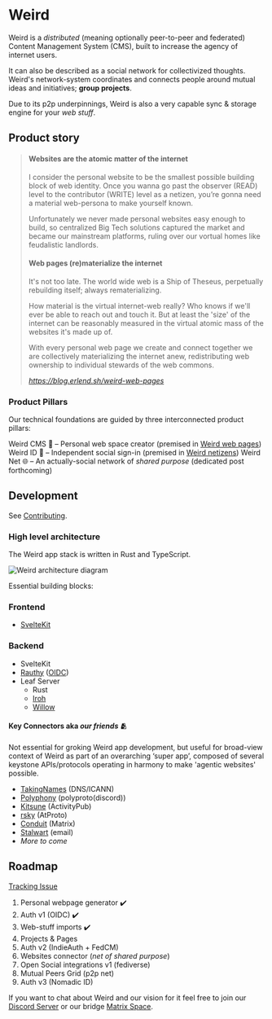 # Weird

Weird is a _distributed_ (meaning optionally peer-to-peer and federated) Content Management System (CMS), built to increase the agency of internet users.

It can also be described as a social network for collectivized thoughts. Weird's network-system coordinates and connects people around mutual ideas and initiatives; **group projects**.

Due to its p2p underpinnings, Weird is also a very capable sync & storage engine for your *web stuff*.

## Product story

> #### Websites are the atomic matter of the internet
> 
> I consider the personal website to be the smallest possible building block of web identity. Once you wanna go past the observer (READ) level to the contributor (WRITE) level as a netizen, you’re gonna need a material web-persona to make yourself known.
>
> Unfortunately we never made personal websites easy enough to build, so centralized Big Tech solutions captured the market and became our mainstream platforms, ruling over our vortual homes like feudalistic landlords.
>
> #### Web pages (re)materialize the internet
>
> It's not too late. The world wide web is a Ship of Theseus, perpetually rebuilding itself; always rematerializing.
> 
> How material is the virtual internet-web really? Who knows if we'll ever be able to reach out and touch it. But at least the 'size' of the internet can be reasonably measured in the virtual atomic mass of the websites it's made up of.
>
> With every personal web page we create and connect together we are collectively materializing the internet anew, redistributing web ownership to individual stewards of the web commons.
>
> *https://blog.erlend.sh/weird-web-pages*

### Product Pillars

Our technical foundations are guided by three interconnected product pillars:

Weird CMS 🎨 – Personal web space creator (premised in [Weird web pages](https://blog.erlend.sh/weird-web-pages))
Weird ID 🪪 – Independent social sign-in (premised in [Weird netizens](https://blog.erlend.sh/weird-netizens))
Weird Net 🌐 – An actually-social network of *shared purpose* (dedicated post forthcoming)

## Development

See [Contributing](./CONTRIBUTING.md#development-setup).

### High level architecture

The Weird app stack is written in Rust and TypeScript.

![Weird architecture diagram](https://raw.githubusercontent.com/muni-town/weird/main/docs/services.png)

Essential building blocks:

### Frontend

- [SvelteKit](https://kit.svelte.dev)

### Backend

- SvelteKit
- [Rauthy](https://github.com/sebadob/rauthy) ([OIDC](https://developer.okta.com/blog/2019/10/21/illustrated-guide-to-oauth-and-oidc))
- Leaf Server
  - Rust
  - [Iroh](https://n0.computer)
  - [Willow](https://n0.computer)
 
#### Key Connectors aka *our friends* 🫂

Not essential for groking Weird app development, but useful for broad-view context of Weird as part of an overarching ‘super app’, composed of several keystone APIs/protocols operating in harmony to make 'agentic websites' possible.

- [TakingNames](https://takingnames.io) (DNS/ICANN)
- [Polyphony](https://github.com/polyphony-chat) (polyproto(discord))
- [Kitsune](https://github.com/kitsune-soc/kitsune) (ActivityPub)
- [rsky](https://github.com/blacksky-algorithms/rsky) (AtProto)
- [Conduit](https://conduit.rs) (Matrix)
- [Stalwart](https://stalw.art) (email)
- *More to come*

## Roadmap

[Tracking Issue](https://github.com/muni-town/weird/issues/1)

1. Personal webpage generator ✔️ 
2. Auth v1 (OIDC) ✔️ 
3. Web-stuff imports ✔️ 
4. Projects & Pages
5. Auth v2 (IndieAuth + FedCM)
6. Websites connector (*net of shared purpose*)
7. Open Social integrations v1 (fediverse)
8. Mutual Peers Grid (p2p net)
9. Auth v3 (Nomadic ID)


If you want to chat about Weird and our vision for it feel free to join our [Discord Server](https://discord.gg/mbQYgFVBQx) or our bridge [Matrix Space](https://matrix.to/#/#discord:commune.sh).
